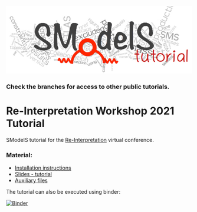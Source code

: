 <img src="smodelsTutorial.png" alt="SModelS Tutorials">


### Check the branches for access to other public tutorials.


# Re-Interpretation Workshop 2021 Tutorial
SModelS tutorial for the [Re-Interpretation](https://indico.cern.ch/event/982553/) virtual conference.

### Material:

 * [Installation instructions](smodels-installation.pdf)
 * [Slides - tutorial](smodels-slides.pdf)
 * [Auxiliary files](files_tutorial_rif_2021.zip)

The tutorial can also be executed using binder:

[![Binder](https://mybinder.org/badge_logo.svg)](https://mybinder.org/v2/gh/SModelS/tutorials/rif2021?filepath=index.ipynb)
